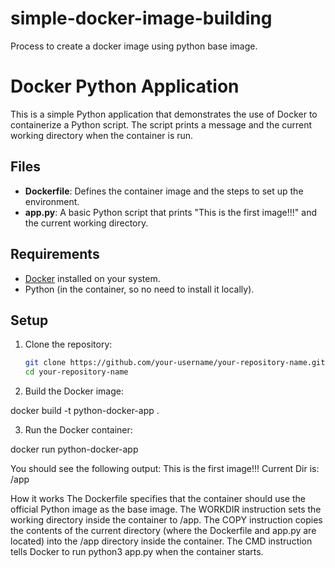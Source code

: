 # simple-docker-image-building
Process to create a docker image using python base image.

# Docker Python Application

This is a simple Python application that demonstrates the use of Docker to containerize a Python script. The script prints a message and the current working directory when the container is run.

## Files

- **Dockerfile**: Defines the container image and the steps to set up the environment.
- **app.py**: A basic Python script that prints "This is the first image!!!" and the current working directory.

## Requirements

- [Docker](https://www.docker.com/get-started) installed on your system.
- Python (in the container, so no need to install it locally).

## Setup

1. Clone the repository:

   ```bash
   git clone https://github.com/your-username/your-repository-name.git
   cd your-repository-name

2. Build the Docker image:

docker build -t python-docker-app .

3. Run the Docker container:

docker run python-docker-app

You should see the following output:
This is the first image!!!
Current Dir is:  /app


How it works
The Dockerfile specifies that the container should use the official Python image as the base image.
The WORKDIR instruction sets the working directory inside the container to /app.
The COPY instruction copies the contents of the current directory (where the Dockerfile and app.py are located) into the /app directory inside the container.
The CMD instruction tells Docker to run python3 app.py when the container starts.

